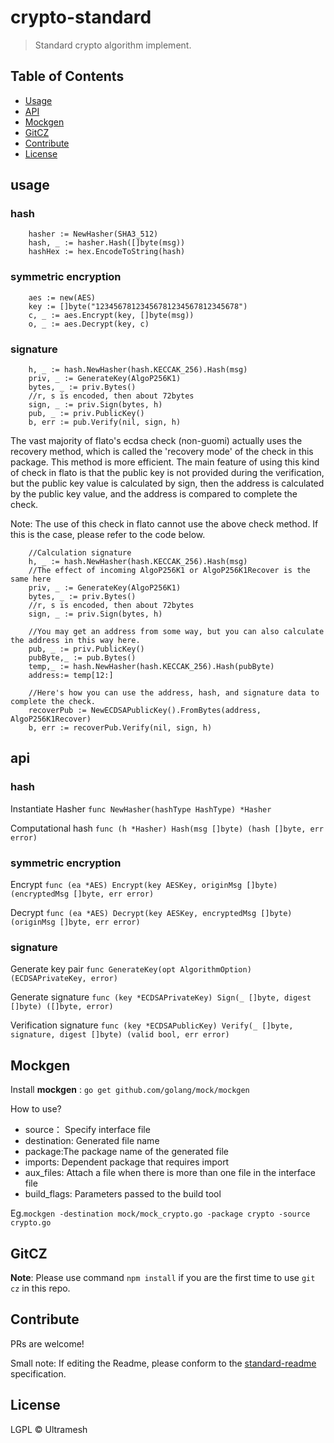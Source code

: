 crypto-standard
============

> Standard crypto algorithm implement.

## Table of Contents

- [Usage](#usage)
- [API](#api)
- [Mockgen](#mockgen)
- [GitCZ](#gitcz)
- [Contribute](#contribute)
- [License](#license)

## usage
### hash
```
    hasher := NewHasher(SHA3_512)
	hash, _ := hasher.Hash([]byte(msg))
	hashHex := hex.EncodeToString(hash)
```
### symmetric encryption
```
    aes := new(AES)
    key := []byte("12345678123456781234567812345678")
    c, _ := aes.Encrypt(key, []byte(msg))
    o, _ := aes.Decrypt(key, c)
```
### signature
```
    h, _ := hash.NewHasher(hash.KECCAK_256).Hash(msg)
    priv, _ := GenerateKey(AlgoP256K1)
    bytes, _ := priv.Bytes()
    //r, s is encoded, then about 72bytes
    sign, _ := priv.Sign(bytes, h)
    pub, _ := priv.PublicKey()
    b, err := pub.Verify(nil, sign, h)
```
The vast majority of flato's ecdsa check (non-guomi) actually uses the recovery method, which is called the 'recovery mode' of the check in this package. This method is more efficient.
The main feature of using this kind of check in flato is that the public key is not provided during the verification, but the public key value is calculated by sign, then the address is calculated by the public key value, and the address is compared to complete the check.


Note: The use of this check in flato cannot use the above check method. If this is the case, please refer to the code below.
```
    //Calculation signature
    h, _ := hash.NewHasher(hash.KECCAK_256).Hash(msg)
    //The effect of incoming AlgoP256K1 or AlgoP256K1Recover is the same here
    priv, _ := GenerateKey(AlgoP256K1)  
    bytes, _ := priv.Bytes()
    //r, s is encoded, then about 72bytes
    sign, _ := priv.Sign(bytes, h) 

    //You may get an address from some way, but you can also calculate the address in this way here.
    pub, _ := priv.PublicKey()
    pubByte,_ := pub.Bytes()
    temp,_ := hash.NewHasher(hash.KECCAK_256).Hash(pubByte)
    address:= temp[12:]

    //Here's how you can use the address, hash, and signature data to complete the check.
    recoverPub := NewECDSAPublicKey().FromBytes(address, AlgoP256K1Recover)
    b, err := recoverPub.Verify(nil, sign, h)
```
## api
### hash
Instantiate Hasher
```func NewHasher(hashType HashType) *Hasher```

Computational hash
```func (h *Hasher) Hash(msg []byte) (hash []byte, err error)```

### symmetric encryption
Encrypt
```func (ea *AES) Encrypt(key AESKey, originMsg []byte) (encryptedMsg []byte, err error)```

Decrypt
```func (ea *AES) Decrypt(key AESKey, encryptedMsg []byte) (originMsg []byte, err error)```

### signature
Generate key pair
```func GenerateKey(opt AlgorithmOption) (ECDSAPrivateKey, error) ```

Generate signature
```func (key *ECDSAPrivateKey) Sign(_ []byte, digest []byte) ([]byte, error) ```

Verification signature
```func (key *ECDSAPublicKey) Verify(_ []byte, signature, digest []byte) (valid bool, err error) ```


## Mockgen

Install **mockgen** : `go get github.com/golang/mock/mockgen`

How to use?

- source： Specify interface file
- destination: Generated file name
- package:The package name of the generated file
- imports: Dependent package that requires import
- aux_files: Attach a file when there is more than one file in the interface file
- build_flags: Parameters passed to the build tool

Eg.`mockgen -destination mock/mock_crypto.go -package crypto -source crypto.go`

## GitCZ

**Note**: Please use command `npm install` if you are the first time to use `git cz` in this repo.

## Contribute

PRs are welcome!

Small note: If editing the Readme, please conform to the [standard-readme](https://github.com/RichardLitt/standard-readme) specification.

## License

LGPL © Ultramesh
